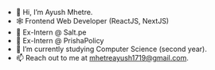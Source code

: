 - 👋 Hi, I’m Ayush Mhetre.
- 🕸 Frontend Web Developer (ReactJS, NextJS)
- 💼 Ex-Intern @ Salt.pe
- 💼 Ex-Intern @ PrishaPolicy
- 🌱 I’m currently studying Computer Science (second year).
- 📫 Reach out to me at mhetreayush1719@gmail.com.
<!---
mhetreayush/mhetreayush is a ✨ special ✨ repository because its `README.md` (this file) appears on your GitHub profile.
You can click the Preview link to take a look at your changes.
--->
